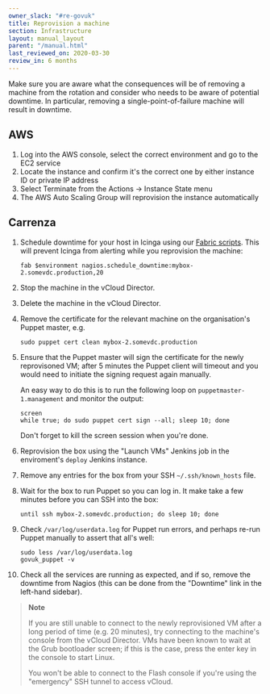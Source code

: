 ```yaml
---
owner_slack: "#re-govuk"
title: Reprovision a machine
section: Infrastructure
layout: manual_layout
parent: "/manual.html"
last_reviewed_on: 2020-03-30
review_in: 6 months
---
```


Make sure you are aware what the consequences will be of removing a
machine from the rotation and consider who needs to be aware of
potential downtime. In particular, removing a single-point-of-failure
machine will result in downtime.

## AWS

1. Log into the AWS console, select the correct environment and go to the EC2 service
2. Locate the instance and confirm it's the correct one by either instance ID or private IP address
3. Select Terminate from the Actions -> Instance State menu
4. The AWS Auto Scaling Group will reprovision the instance automatically

## Carrenza

1. Schedule downtime for your host in Icinga using our [Fabric
   scripts](https://github.com/alphagov/fabric-scripts). This will
   prevent Icinga from alerting while you reprovision the machine:

       fab $environment nagios.schedule_downtime:mybox-2.somevdc.production,20

2. Stop the machine in the vCloud Director.
3. Delete the machine in the vCloud Director.
4. Remove the certificate for the relevant machine on the
   organisation's Puppet master, e.g.

       sudo puppet cert clean mybox-2.somevdc.production

5. Ensure that the Puppet master will sign the certificate for the
   newly reprovisoned VM; after 5 minutes the Puppet client will
   timeout and you would need to initiate the signing request
   again manually.

   An easy way to do this is to run the following loop on
   `puppetmaster-1.management` and monitor the output:

       screen
       while true; do sudo puppet cert sign --all; sleep 10; done

   Don't forget to kill the screen session when you're done.

6. Reprovision the box using the "Launch VMs" Jenkins job in the
   enviroment's `deploy` Jenkins instance.
7. Remove any entries for the box from your SSH
   `~/.ssh/known_hosts` file.
8. Wait for the box to run Puppet so you can log in. It make take a few
   minutes before you can SSH into the box:

       until ssh mybox-2.somevdc.production; do sleep 10; done

9. Check `/var/log/userdata.log` for Puppet run errors, and perhaps
   re-run Puppet manually to assert that all's well:

       sudo less /var/log/userdata.log
       govuk_puppet -v

10. Check all the services are running as expected, and if so, remove
    the downtime from Nagios (this can be done from the "Downtime" link
    in the left-hand sidebar).

> **Note**
>
> If you are still unable to connect to the newly reprovisioned VM after
> a long period of time (e.g. 20 minutes), try connecting to the
> machine's console from the vCloud Director. VMs have been known to
> wait at the Grub bootloader screen; if this is the case, press the
> enter key in the console to start Linux.
>
> You won't be able to connect to the Flash console if you're using the
> "emergency" SSH tunnel to access vCloud.
